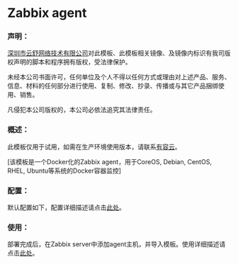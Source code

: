 # Zabbix agent

### 声明：

[深圳市云舒网络技术有限公司](http://www.youruncloud.com)对此模板、此模板相关镜像、及镜像内标识有我司版权声明的脚本和程序拥有版权，受法律保护。

未经本公司书面许可，任何单位及个人不得以任何方式或理由对上述产品、服务、信息、材料的任何部分进行使用、复制、修改、抄录、传播或与其它产品捆绑使用、销售。

凡侵犯本公司版权的，本公司必依法追究其法律责任。

### 概述：

此模板仅用于试用，如需在生产环境使用版本，请联系[有容云](http://www.youruncloud.com)。

[该模板是一个Docker化的Zabbix agent，用于CoreOS, Debian, CentOS, RHEL, Ubuntu等系统的Docker容器监控]

### 配置：

默认配置如下，配置详细描述请点击[此处](http://www.youruncloud.com/help/115.html)。

### 使用：

部署完成后，在Zabbix server中添加agent主机，并导入模板。使用详细描述请点击[此处](http://www.youruncloud.com/help/115.html)。
 